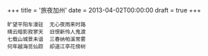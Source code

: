 +++
title = '旅夜加州'
date = 2013-04-02T00:00:00
draft = true
+++

```text
旷望平阳车漫驻  无心夜雨来时路
晴云暗影寂寥天  旧恨新怜人鬼渡
七载山城景未谙  三春纳帕溪常雾
何年越海觅仙踪  却道江亭花傍树
```
